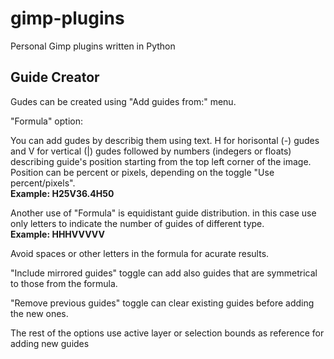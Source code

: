 # gimp-plugins
Personal Gimp plugins written in Python

<h2>Guide Creator</h2>

Gudes can be created using "Add guides from:" menu.

"Formula" option:

You can add gudes by describig them using text.
H for horisontal (-) gudes and V for vertical (|) gudes followed by numbers (indegers or floats) describing guide's position starting from the top left corner of the image. Position can be percent or pixels, depending on the toggle "Use percent/pixels".</br>
<b>Example: H25V36.4H50</b>

Another use of "Formula" is equidistant guide distribution.
in this case use only letters to indicate the number of guides of different type.</br>
<b>Example: HHHVVVVV</b>

Avoid spaces or other letters in the formula for acurate results.

"Include mirrored guides" toggle can add also guides that are symmetrical to those from the formula.

"Remove previous guides" toggle can clear existing guides before adding the new ones.

The rest of the options use active layer or selection bounds as reference for adding new guides
